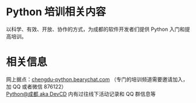 # Python 培训相关内容
以科学、有效、开放、协作的方式，为成都的软件开发者们提供 Python 入门和提高培训。
# 相关信息
网上据点：[chengdu-python.bearychat.com][1] （专门的培训频道需要邀请加入，加 QQ 或者微信 876122）  
[Python@成都 aka DevCD][2] 内有过往线下活动记录和 QQ 群信息等

[1]:	http://chengdu-python.bearychat.com
[2]:	http://devcd.github.io